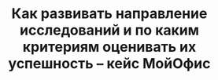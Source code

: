 ---
title: Как развивать направление исследований и по каким критериям оценивать их успешность – кейс МойОфис
period: 2024-03-04
link: https://habr.com/ru/companies/ncloudtech/articles/826408/
cover: 
category: "articles"
meta-lang: Russian
meta-year: 2024
meta-people: 
meta-publisher: Habr
---
